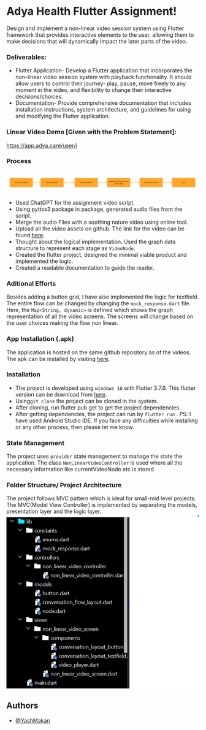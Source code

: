 
# Adya Health Flutter Assignment!

Design and implement a non-linear video session system using Flutter framework that provides interactive elements to the user, allowing them to make decisions that will dynamically impact the later parts of the video.

### Deliverables:
- Flutter Application- Develop a Flutter application that incorporates the non-linear video session system with playback functionality. It should allow users to control their journey- play, pause, move freely to any moment in the video, and flexibility to change their interactive decisions/choices.
- Documentation- Provide comprehensive documentation that includes installation instructions, system architecture, and guidelines for using and modifying the Flutter application.

### Linear Video Demo [Given with the Problem Statement]:
https://app.adya.care/user/i

### Process
![Process](https://github.com/YashMakan/adya_assignment_videos/blob/master/Screenshot%202023-06-26%20211618.png?raw=true)
- Used ChatGPT for the assignment video script.
- Using pyttsx3 package in package, generated audio files from the script.
- Merge the audio Files with a soothing nature video using online tool.
- Upload all the video assets on github. The link for the video can be found [here](https://github.com/YashMakan/adya_assignment_videos/).
- Thought about the logical implementation. Used the graph data structure to represent each stage as `VideoNode`.
- Created the flutter project, designed the minimal viable product and implemented the logic.
- Created a readable documentation to guide the reader.

### Aditional Efforts
Besides adding a button grid, I have also implemented the logic for textfield. The entire flow can be changed by changing the `mock_response.dart` file. Here, the `Map<String, dynamic>` is defined which shows the graph representation of all the video screens. The screens will change based on the user choices making the flow non linear.

### App Installation (.apk)
The application is hosted on the same github repository as of the videos. The apk can be installed by visiting [here](https://github.com/YashMakan/adya_assignment_videos/raw/master/app.apk).

### Installation
- The project is developed using `windows 10` with Flutter 3.7.6. This flutter version can be download from [here](https://docs.flutter.dev/get-started/install).
- Using`git clone` the project can be cloned in the system.
- After cloning, run flutter pub get to get the project dependencies.
- After getting dependencies, the project can run by `flutter run` .
PS: I have used Android Studio IDE. If you face any difficulties while installing or any other process, then please let me know.

### State Management
The project uses `provider` state management to manage the state the application. The class `NonLinearVideoController` is used where all the necessary information like currentVideoNode etc is stored.

### Folder Structure/ Project Architecture
The project follows MVC pattern which is ideal for small-mid level projects. The MVC(Model View Controller) is implemented by separating the models, presentation layer and the logic layer.
![Project Structure](https://github.com/YashMakan/adya_assignment_videos/blob/master/Screenshot%202023-06-27%20001803.png?raw=true)

## Authors

- [@YashMakan](https://www.github.com/YashMakan)

